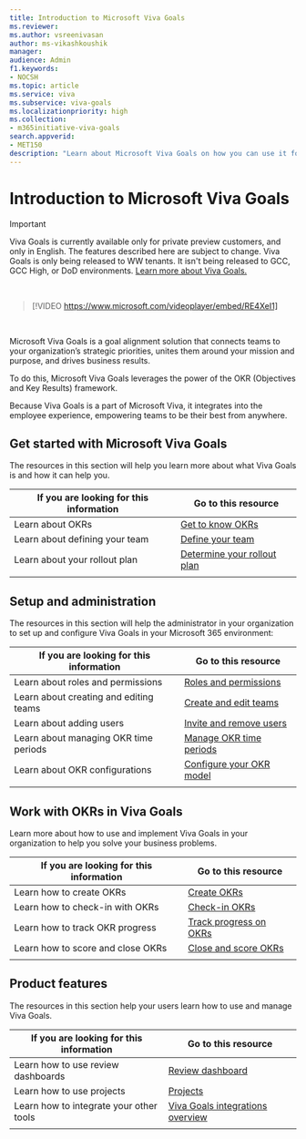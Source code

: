 ```yaml
---
title: Introduction to Microsoft Viva Goals
ms.reviewer: 
ms.author: vsreenivasan
author: ms-vikashkoushik
manager: 
audience: Admin
f1.keywords:
- NOCSH
ms.topic: article
ms.service: viva
ms.subservice: viva-goals
ms.localizationpriority: high
ms.collection:  
- m365initiative-viva-goals  
search.appverid:
- MET150
description: "Learn about Microsoft Viva Goals on how you can use it for organizing and tracking individual and organizational goals."
---
```


# Introduction to Microsoft Viva Goals


> [!IMPORTANT]
> Viva Goals is currently available only for private preview customers, and only in English. The features described here are subject to change. Viva Goals is only being released to WW tenants. It isn't being released to GCC, GCC High, or DoD environments. [Learn more about Viva Goals.](https://go.microsoft.com/fwlink/?linkid=2189933)

</br>

> [!VIDEO https://www.microsoft.com/videoplayer/embed/RE4XeI1]  

</br>

Microsoft Viva Goals is a goal alignment solution that connects teams to your organization’s strategic priorities, unites them around your mission and purpose, and drives business results. 

To do this, Microsoft Viva Goals leverages the power of the OKR (Objectives and Key Results) framework. 

Because Viva Goals is a part of Microsoft Viva, it integrates into the employee experience, empowering teams to be their best from anywhere. 

## Get started with Microsoft Viva Goals

The resources in this section will help you learn more about what Viva Goals is and how it can help you.

|If you are looking for this information  |Go to this resource  |
|---------|---------|
|Learn about OKRs     |[Get to know OKRs](/viva/goals/get-to-know-okrs)        |
|Learn about defining your team |[Define your team](/viva/goals/define-your-team) |
|Learn about your rollout plan     |[Determine your rollout plan](/viva/goals/determine-your-rollout-plan)         |
|   |         |

## Setup and administration

The resources in this section will help the administrator in your organization to set up and configure Viva Goals in your Microsoft 365 environment:

|If you are looking for this information  |Go to this resource  |
|---------|---------|
|Learn about roles and permissions     |[Roles and permissions](/viva/goals/roles-permissions-in-viva-goals)         |
|Learn about creating and editing teams     |[Create and edit teams](/viva/goals/create-and-edit-teams-and-subteams)         |
|Learn about adding users    |[Invite and remove users](/viva/goals/inviting-and-removing-a-user)       |
|Learn about managing OKR time periods   |[Manage OKR time periods](/viva/goals/managing-okr-time-periods)         |
|Learn about OKR configurations   |[Configure your OKR model](/viva/goals/configure-okr-model)     |
|   |         |

## Work with OKRs in Viva Goals

Learn more about how to use and implement Viva Goals in your organization to help you solve your business problems. 

|If you are looking for this information  |Go to this resource  |
|---------|---------|
|Learn how to create OKRs     |[Create OKRs](/viva/goals/creating-okrs)         |
|Learn how to check-in with OKRs| [Check-in OKRs](/viva/goals/okr-check-ins)        |
|Learn how to track OKR progress| [Track progress on OKRs](/viva/goals/track-okr-progress-status)        |
|Learn how to score and close OKRs|[Close and score OKRs](/viva/goals/closing-and-scoring)       |
|   |         |

## Product features 

The resources in this section help your users learn how to use and manage Viva Goals. 

|If you are looking for this information  |Go to this resource  |
|---------|---------|
|Learn how to use review dashboards     |[Review dashboard](/viva/goals/review-dashboard)         |
|Learn how to use projects|[Projects](/viva/goals/projects)         |
|Learn how to integrate your other tools| [Viva Goals integrations overview](/viva/goals/integrations-overview)        |
|   |         |

